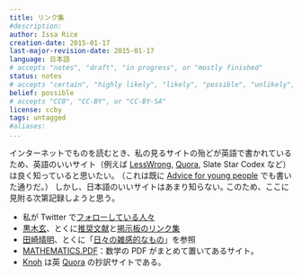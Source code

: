 ```yaml
---
title: リンク集
#description: 
author: Issa Rice
creation-date: 2015-01-17
last-major-revision-date: 2015-01-17
language: 日本語
# accepts "notes", "draft", "in progress", or "mostly finished"
status: notes
# accepts "certain", "highly likely", "likely", "possible", "unlikely", "highly unlikely", "remote", "impossible", "log", "emotional", or "fiction"
belief: possible
# accepts "CC0", "CC-BY", or "CC-BY-SA"
license: ccby
tags: untagged
#aliases: 
...
```


インターネットでものを読むとき、私の見るサイトの殆どが英語で書かれているため、英語のいいサイト（例えば [LessWrong](), [Quora](), Slate Star Codex など）は良く知っていると思いたい｡
（これは既に [Advice for young people]() でも書いた通りだ｡）
しかし、日本語のいいサイトはあまり知らない｡
このため、ここに見附る次第記録しようと思う｡

- 私が Twitter で[フォローしている人々](https://twitter.com/riceissa/following)
- [黒木玄](http://www.math.tohoku.ac.jp/~kuroki/index-j.html)、とくに[推奨文献](http://www.math.tohoku.ac.jp/~kuroki/Readings/)<!--(https://archive.today/el6yP)-->と[掲示板のリンク集](http://www.math.tohoku.ac.jp/~kuroki/keijiban/)<!--(https://archive.today/KXzvA)-->
- [田崎晴明](http://www.gakushuin.ac.jp/~881791/halJ.htm)、とくに「[日々の雑感的なもの](http://www.gakushuin.ac.jp/~881791/d/)」を参照
- [MATHEMATICS.PDF](http://mathematics-pdf.com/)：数学の PDF がまとめて置いてあるサイト｡
- [Knoh](http://knoh.jp/) は英 [Quora]() の抄訳サイトである｡
